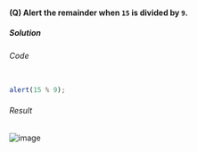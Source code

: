 #### (Q) Alert the remainder when `15` is divided by `9`.

<h5> Solution </h5>

###### Code

```javascript

alert(15 % 9);

```

###### Result

![image](https://github.com/gurjeetsinghvirdee/W3Schools-Frontend-Development-Exercises/assets/73753957/9828df4d-9f91-40d2-9bfd-ec9f7d93b87e)
